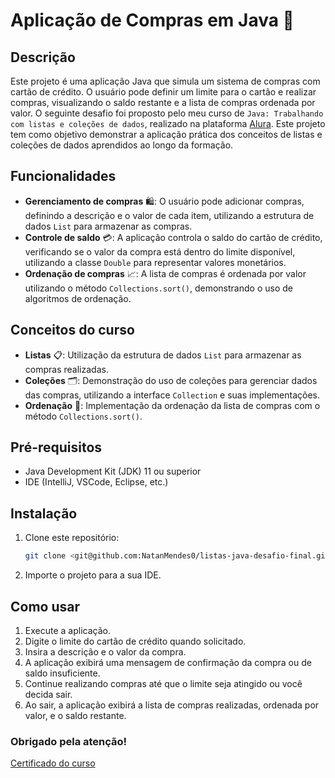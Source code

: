# Aplicação de Compras em Java 🛒

## Descrição

Este projeto é uma aplicação Java que simula um sistema de compras com cartão de crédito. O usuário pode definir um limite para o cartão e realizar compras, visualizando o saldo restante e a lista de compras ordenada por valor. O seguinte desafio foi proposto pelo meu curso de `Java: Trabalhando com listas e coleções de dados`, realizado na plataforma [Alura](https://cursos.alura.com.br/course/java-listas-colecoes-dados). Este projeto tem como objetivo demonstrar a aplicação prática dos conceitos de listas e coleções de dados aprendidos ao longo da formação.

## Funcionalidades

- **Gerenciamento de compras** 🛍️: O usuário pode adicionar compras, definindo a descrição e o valor de cada item, utilizando a estrutura de dados `List` para armazenar as compras.
- **Controle de saldo** 💳: A aplicação controla o saldo do cartão de crédito, verificando se o valor da compra está dentro do limite disponível, utilizando a classe `Double` para representar valores monetários.
- **Ordenação de compras** 📈: A lista de compras é ordenada por valor utilizando o método `Collections.sort()`, demonstrando o uso de algoritmos de ordenação.

## Conceitos do curso

- **Listas** 📋: Utilização da estrutura de dados `List` para armazenar as compras realizadas.
- **Coleções** 🗂️: Demonstração do uso de coleções para gerenciar dados das compras, utilizando a interface `Collection` e suas implementações.
- **Ordenação** 🔄: Implementação da ordenação da lista de compras com o método `Collections.sort()`.

## Pré-requisitos

- Java Development Kit (JDK) 11 ou superior
- IDE (IntelliJ, VSCode, Eclipse, etc.)

## Instalação

1. Clone este repositório:
    ```sh
    git clone <git@github.com:NatanMendes0/listas-java-desafio-final.git>
    ```
2. Importe o projeto para a sua IDE.

## Como usar

1. Execute a aplicação.
2. Digite o limite do cartão de crédito quando solicitado.
3. Insira a descrição e o valor da compra.
4. A aplicação exibirá uma mensagem de confirmação da compra ou de saldo insuficiente.
5. Continue realizando compras até que o limite seja atingido ou você decida sair.
6. Ao sair, a aplicação exibirá a lista de compras realizadas, ordenada por valor, e o saldo restante.

### Obrigado pela atenção!

[Certificado do curso](https://cursos.alura.com.br/certificate/71e47d0a-67b1-4163-afdf-a136ee277847)
